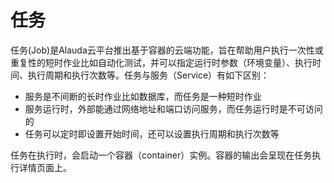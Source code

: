 # 任务 #

任务(Job)是Alauda云平台推出基于容器的云端功能，旨在帮助用户执行一次性或重复性的短时作业比如自动化测试，并可以指定运行时参数（环境变量）、执行时间、执行周期和执行次数等。任务与服务（Service）有如下区别：

* 服务是不间断的长时作业比如数据库，而任务是一种短时作业
* 服务运行时，外部能通过网络地址和端口访问服务，而任务运行时是不可访问的
* 任务可以定时即设置开始时间，还可以设置执行周期和执行次数等

任务在执行时，会启动一个容器（container）实例。容器的输出会呈现在任务执行详情页面上。
